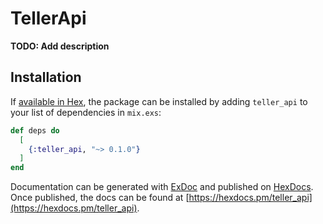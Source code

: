 # TellerApi

**TODO: Add description**

## Installation

If [available in Hex](https://hex.pm/docs/publish), the package can be installed
by adding `teller_api` to your list of dependencies in `mix.exs`:

```elixir
def deps do
  [
    {:teller_api, "~> 0.1.0"}
  ]
end
```

Documentation can be generated with [ExDoc](https://github.com/elixir-lang/ex_doc)
and published on [HexDocs](https://hexdocs.pm). Once published, the docs can
be found at [https://hexdocs.pm/teller_api](https://hexdocs.pm/teller_api).

